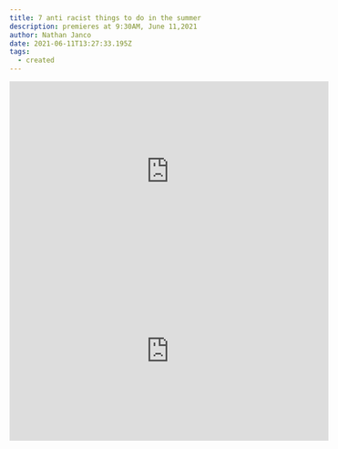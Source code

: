 ```yaml
---
title: 7 anti racist things to do in the summer
description: premieres at 9:30AM, June 11,2021
author: Nathan Janco
date: 2021-06-11T13:27:33.195Z
tags:
  - created
---
```

<iframe width="560" height="315" src="https://www.youtube.com/embed/OjPXszSCklc" title="YouTube video player" frameborder="0" allow="accelerometer; autoplay; clipboard-write; encrypted-media; gyroscope; picture-in-picture" allowfullscreen></iframe><iframe width="560" height="315" src="https://www.youtube.com/embed/OjPXszSCklc" title="YouTube video player" frameborder="0" allow="accelerometer; autoplay; clipboard-write; encrypted-media; gyroscope; picture-in-picture" allowfullscreen></iframe>
